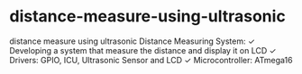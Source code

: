 # distance-measure-using-ultrasonic
distance measure using ultrasonic
 Distance Measuring System: 
✓ Developing a system that measure the distance and display it on LCD
✓ Drivers: GPIO, ICU, Ultrasonic Sensor and LCD
✓ Microcontroller: ATmega16
